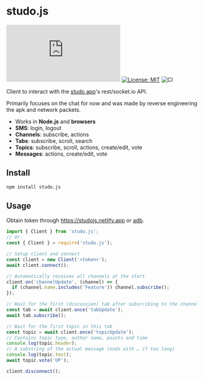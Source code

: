 # studo.js<br>

[![npm](https://img.shields.io/npm/v/studo.js)](https://www.npmjs.com/package/studo.js)
[![License: MIT](https://img.shields.io/badge/License-MIT-blue.svg)](https://opensource.org/licenses/MIT)
![CI](https://github.com/studojs/studo.js/actions/workflows/ci.yml/badge.svg)

Client to interact with the [studo app](https://play.google.com/store/apps/details?id=com.moshbit.studo)'s rest/socket.io API.

Primarily focuses on the chat for now and was made by reverse engineering the apk and network packets.

- Works in **Node.js** and **browsers**
- **SMS**: login, logout
- **Channels**: subscribe, actions
- **Tabs**: subscribe, scroll, search
- **Topics**: subscribe, scroll, actions, create/edit, vote
- **Messages**: actions, create/edit, vote

## Install

```bash
npm install studo.js
```

## Usage

Obtain token through https://studojs.netlify.app or [adb](docs/app.md).

```javascript
import { Client } from 'studo.js';
// Or
const { Client } = require('studo.js');

// Setup client and connect
const client = new Client('<token>');
await client.connect();

// Automatically receives all channels at the start
client.on('channelUpdate', (channel) => {
  if (channel.name.includes('Feature')) channel.subscribe();
});

// Wait for the first (discussion) tab after subscribing to the channel
const tab = await client.once('tabUpdate');
await tab.subscribe();

// Wait for the first topic in this tab
const topic = await client.once('topicUpdate');
// Contains topic type, author name, points and time
console.log(topic.header);
// A substring of the actual message (ends with … if too long)
console.log(topic.text);
await topic.vote('UP');

client.disconnect();
```
